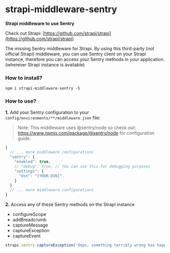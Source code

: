 # strapi-middleware-sentry

**Strapi middleware to use Sentry**

Check out Strapi: [https://github.com/strapi/strapi](https://github.com/strapi/strapi)

The missing Sentry middleware for Strapi. By using this third-party (not official Strapi) middleware, you can use Sentry client on your Strapi instance, therefore you can access your Sentry methods in your application. (wherever Strapi instance is available)

### How to install?

```
npm i strapi-middleware-sentry -S
```

### How to use?

**1.** Add your Sentry configuration to your `config/environments/**/middleware.json` file:

> Note: This middleware uses @sentry/node so check out: https://www.npmjs.com/package/@sentry/node for configuration guide.

```javascript
{
  // ... more middleware configurations
  "sentry": {
    "enabled": true,
    // "debug": true, // You can use this for debugging purposes
    "settings": {
      "dsn": "[YOUR-DSN]"
    }
  }
  // ... more middleware configurations
}
```

**2.** Access any of these Sentry methods on the Strapi instance

- configureScope
- addBreadcrumb
- captureMessage
- captureException
- captureEvent

```javascript
strapi.sentry.captureException('Oops, something terribly wrong has happened!')
```
